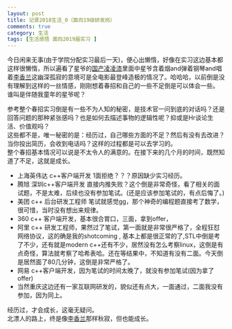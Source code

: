 ```yaml
---
layout: post
title: 记录2018生活_0（面向19级研发岗）
comments: true
category: 生活
tags: [生活感悟 面向2019届实习 ]  
---  
```

今日闲来无事(由于学院分配实习最后一天)，便心出懒惰，好像在实习这边基本都这样很懒惰，所以遍看了星爷的[国产凌凌漆](https://baike.baidu.com/item/国产凌凌漆/2768610?fr=aladdin)里面中星爷含着烟and弹着钢琴and唱着[李香兰](http://music.163.com/m/song?id=95447&userid=96053533)这幽深孤寂的意境可是全电影最登峰造极的情况了。哈哈哈，以前倒是没有理解到这样的一丝情感，刚刚想着春招和自己的一些不足倒是可以体会一些。  
谁叫是伴随我童年的星爷呢？    

参考整个春招实习倒是有一些不为人知的秘密，是技术官一问到底的对话吗？还是回答问题的那种紧张感吗？也是如何去描述事物的逻辑性呢？抑或是Hr谈论生活、价值观吗？  
这些都不是，唯一秘密的是：经历过，自己哪些方面的不足？然后有没有去改进？   
当你投出简历，会收到电话吗？这样的过程都是可以去学习的。  
整个春招基本情况可以说是不太令人的满意的。在接下来的几个月的时间，既然知道了不足，这就是成长。
  


- 上海英伟达 c++客户端开发 1面拒绝？？？原因缺少实习经历。  
- 腾旭 深圳c++客户端开发  直接内推失败？这个倒是非常奇怪，看了相关的面试题，不是太难，后续也没有参加笔试。(还是应该参加笔试的，有点后悔了。)  
- 美团  c++ 后台研发工程师  笔试就感觉gg，那个神奇的编程题直接考了数学，很可惜，当时没有想出来规律。  
- 360  c++ 客户端开发，基本很合胃口，三面，拿到offer，  
- 阿里 c++ 研发工程师，果然过了笔试，第一面就是非常很严格了，全程狂怼网络协议，这的确是我的shotcoming , 基本上都是很正常的了,STL中倒是考了不少，还有就是modern c++还有不少，居然没有怎么考察linux，这倒是有点奇怪，算法就考察了哈希表哈。还在等结果中，不知道有没有二面。今天倒是居然面了80几分钟，这倒是非常严格了。  
- 网易 c++客户端开发，因为笔试的时间太晚了，就没有参加笔试(因为拿了offer)
- 当然重庆这边还有一家互联网研发的，貌似还有点大，一面通过，二面我没有参加，因为同上。  
  
经历过，才会成长，这毫无疑问。  
北漂人的路上，终是像[李香兰](http://music.163.com/m/song?id=95447&userid=96053533)那样秋寂，但也能成长。